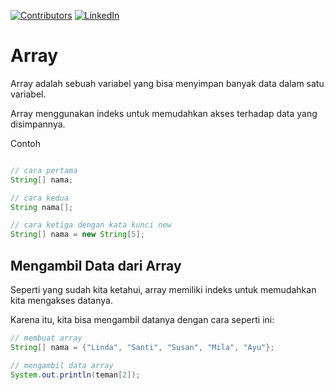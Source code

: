 [![Contributors][contributors-shield]][contributors-url]
[![LinkedIn][linkedin-shield]][linkedin-url]

# Array

Array adalah sebuah variabel yang bisa menyimpan banyak data dalam satu variabel.

Array menggunakan indeks untuk memudahkan akses terhadap data yang disimpannya.

Contoh 

```java

// cara pertama
String[] nama;

// cara kedua
String nama[];

// cara ketiga dengan kata kunci new
String[] nama = new String[5];

```

## Mengambil Data dari Array
Seperti yang sudah kita ketahui, array memiliki indeks untuk memudahkan kita mengakses datanya.

Karena itu, kita bisa mengambil datanya dengan cara seperti ini:
```java
// membuat array
String[] nama = {"Linda", "Santi", "Susan", "Mila", "Ayu"};

// mengambil data array
System.out.println(teman[2]);
```
[contributors-shield]: https://img.shields.io/github/contributors/arridhow/web-resume.svg?style=for-the-badge
[contributors-url]: https://github.com/arridhow/java-oop/graphs/contributors
[linkedin-shield]: https://img.shields.io/badge/-LinkedIn-black.svg?style=for-the-badge&logo=linkedin&colorB=555
[linkedin-url]: https://linkedin.com/in/arridhopradana
